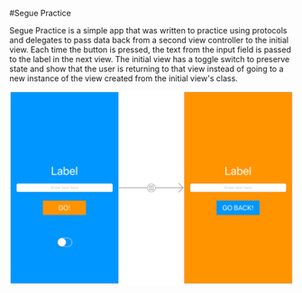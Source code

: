 #Segue Practice

Segue Practice is a simple app that was written to practice using protocols and delegates to pass data back from a second view controller to the initial view. Each time the button is pressed, the text from the input field is passed to the label in the next view. The initial view has a toggle switch to preserve state and show that the user is returning to that view instead of going to a new instance of the view created from the initial view's class. 

![App storyboard](/Segue%20Practice/storyboard-image.png)
